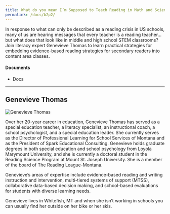```yaml
---
title: What do you mean I’m Supposed to Teach Reading in Math and Science?
permalink: /docs/b2p2/
---
```


In response to what can only be described as a reading crisis in US schools, many of us are hearing messages that every teacher is a reading teacher... but what does that look like in middle and high school STEM classrooms? Join literacy expert Genevieve Thomas to learn practical strategies for embedding evidence-based reading strategies for secondary readers into content area classes.

#### Documents
 - Docs

***

## Genevieve Thomas

![Genevieve Thomas](../monday/breakout2/images/thomas.jpg)

Over her 20-year career in education, Genevieve Thomas has served as a special education teacher, a literacy specialist, an instructional coach, a school psychologist, and a special education leader.  She currently serves as the Director of Professional Learning for School Services of Montana and as the President of Spark Educational Consulting.  Genevieve holds graduate degrees in both special education and school psychology from Loyola Marymount University, and she is currently a doctoral student in the Reading Science Program at Mount St. Joseph University. She is a member of the board of The Reading League-Montana.  

Genevieve’s areas of expertise include evidence-based reading and writing instruction and intervention, multi-tiered systems of support (MTSS), collaborative data-based decision making, and school-based evaluations for students with diverse learning needs. 

Genevieve lives in Whitefish, MT and when she isn’t working in schools you can usually find her outside on her bike or her skis.